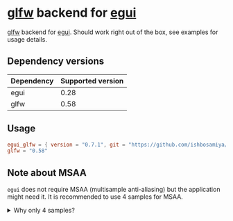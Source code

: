 # [glfw](https://github.com/PistonDevelopers/glfw-rs/) backend for [egui](https://github.com/emilk/egui/)

[glfw](https://github.com/PistonDevelopers/glfw-rs/) backend for
[egui](https://github.com/emilk/egui/). Should work right out of the
box, see examples for usage details.

## Dependency versions
| Dependency | Supported version |
|:-----------|:------------------|
| egui       | 0.28              |
| glfw       | 0.58              |

## Usage

``` toml
egui_glfw = { version = "0.7.1", git = "https://github.com/ishbosamiya/egui_glfw.git", branch = "v0.7.1-release" }
glfw = "0.58"
```

## Note about MSAA

`egui` does not require MSAA (multisample anti-aliasing) but the
application might need it. It is recommended to use 4 samples for
MSAA.

<details>

<summary>Why only 4 samples?</summary>

Attempting to use more number of samples may result in blurry text
(and shapes).

OpenGL specification states that at least 4 MSAA samples must be
supported but there is no upper bound, it is vendor dependent. So why
not just ask OpenGL for the maximum number of sample supported? Well,
it may report a value that although works may no longer just be MSAA
but might introduce supersampling. See the OpenGL extension
[NV_internalformat_sample_query](https://registry.khronos.org/OpenGL/extensions/NV/NV_internalformat_sample_query.txt). It
allows introduces supersampling to be used along with multisampling at
higher sample counts. This means that the supersampled fragments when
downsampled (usually with a linear filter) may make the text (and
shapes) blurry.

Vulkan does not have this problem (at least as of writing this), so it
is possible to get the true number of MSAA samples supported by the
GPU by initializing Vulkan but that is often too much effort. Since
OpenGL specification requires at least 4 samples to be supported, it
is recommended to use 4 samples for MSAA.

</details>
